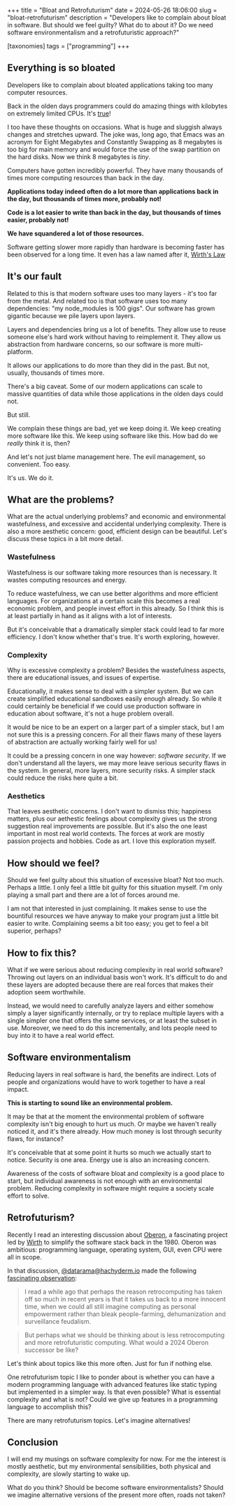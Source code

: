 +++
title = "Bloat and Retrofuturism"
date = 2024-05-26 18:06:00
slug = "bloat-retrofuturism"
description = "Developers like to complain about bloat in software. But should we feel guilty? What do to about it? Do we need software environmentalism and a retrofuturistic approach?"

[taxonomies]
tags = ["programming"]
+++

## Everything is so bloated

Developers like to complain about bloated applications taking too many computer
resources.

Back in the olden days programmers could do amazing things with kilobytes on
extremely limited CPUs. It's
[true](https://www.youtube.com/watch?v=lC4YLMLar5I)!

I too have these thoughts on occasions. What is huge and sluggish always
changes and stretches upward. The joke was, long ago, that Emacs was an acronym
for Eight Megabytes and Constantly Swapping as 8 megabytes is too big for main
memory and would force the use of the swap partition on the hard disks. Now we
think 8 megabytes is _tiny_.

Computers have gotten incredibly powerful. They have many thousands of times
more computing resources than back in the day.

**Applications today indeed often do a lot more than applications back in the
day, but thousands of times more, probably not!**

**Code is a lot easier to write than back in the day, but thousands of times
easier, probably not!**

**We have squandered a lot of those resources.**

Software getting slower more rapidly than hardware is becoming faster has been
observed for a long time. It even has a law named after it, [Wirth's
Law](https://en.wikipedia.org/wiki/Wirth%27s_law)

## It's our fault

Related to this is that modern software uses too many layers - it's too far
from the metal. And related too is that software uses too many dependencies:
"my node_modules is 100 gigs". Our software has grown gigantic because we pile
layers upon layers.

Layers and dependencies bring us a lot of benefits. They allow use to reuse
someone else's hard work without having to reimplement it. They allow us
abstraction from hardware concerns, so our software is more multi-platform.

It allows our applications to do more than they did in the past. But not,
usually, thousands of times more.

There's a big caveat. Some of our modern applications can scale to massive
quantities of data while those applications in the olden days could not.

But still.

We complain these things are bad, yet we keep doing it. We keep creating more
software like this. We keep using software like this. How bad do we _really_
think it is, then?

And let's not just blame management here. The evil management, so convenient.
Too easy.

It's us. We do it.

## What are the problems?

What are the actual underlying problems? and economic and environmental
wastefulness, and excessive and accidental underlying complexity. There is
also a more aesthetic concern: good, efficient design can be beautiful. Let's
discuss these topics in a bit more detail.

### Wastefulness

Wastefulness is our software taking more resources than is necessary. It wastes
computing resources and energy.

To reduce wastefulness, we can use better algorithms and more efficient
languages. For organizations at a certain scale this becomes a real economic
problem, and people invest effort in this already. So I think this is at least
partially in hand as it aligns with a lot of interests.

But it's conceivable that a dramatically simpler stack could lead to far more
efficiency. I don't know whether that's true. It's worth exploring, however.

### Complexity

Why is excessive complexity a problem? Besides the wastefulness aspects, there
are educational issues, and issues of expertise.

Educationally, it makes sense to deal with a simpler system. But we can create
simplified educational sandboxes easily enough already. So while it could
certainly be beneficial if we could use production software in education about
software, it's not a huge problem overall.

It would be nice to be an expert on a larger part of a simpler stack, but I am
not sure this is a pressing concern. For all their flaws many of these layers
of abstraction are actually working fairly well for us!

It could be a pressing concern in one way however: _software security_. If we
don't understand all the layers, we may more leave serious security flaws in
the system. In general, more layers, more security risks. A simpler stack
could reduce the risks here quite a bit.

### Aesthetics

That leaves aesthetic concerns. I don't want to dismiss this; happiness
matters, plus our aethestic feelings about complexity gives us the strong
suggestion real improvements are possible. But it's also the one least
important in most real world contexts. The forces at work are mostly passion
projects and hobbies. Code as art. I love this exploration myself.

## How should we feel?

Should we feel guilty about this situation of excessive bloat? Not too much.
Perhaps a little. I only feel a little bit guilty for this situation myself.
I'm only playing a small part and there are a lot of forces around me.

I am not that interested in just complaining. It makes sense to use the
bountiful resources we have anyway to make your program just a little bit
easier to write. Complaining seems a bit too easy; you get to feel a bit
superior, perhaps?

## How to fix this?

What if we were serious about reducing complexity in real world software?
Throwing out layers on an individual basis won't work. It's difficult to do and
these layers are adopted because there are real forces that makes their
adoption seem worthwhile.

Instead, we would need to carefully analyze layers and either somehow simply a
layer significantly internally, or try to replace multiple layers with a single
simpler one that offers the same services, or at least the subset in use.
Moreover, we need to do this incrementally, and lots people need to buy
into it to have a real world effect.

## Software environmentalism

Reducing layers in real software is hard, the benefits are indirect. Lots of
people and organizations would have to work together to have a real impact.

**This is starting to sound like an environmental problem.**

It may be that at the moment the environmental problem of software complexity
isn't big enough to hurt us much. Or maybe we haven't really noticed it, and
it's there already. How much money is lost through security flaws, for
instance?

It's conceivable that at some point it hurts so much we actually start to
notice. Security is one area. Energy use is also an increasing concern.

Awareness of the costs of software bloat and complexity is a good place to
start, but individual awareness is not enough with an environmental problem.
Reducing complexity in software might require a society scale effort to solve.

## Retrofuturism?

Recently I read an interesting discussion about
[Oberon](http://projectoberon.net/), a fascinating project led by
[Wirth](https://en.wikipedia.org/wiki/Niklaus_Wirth) to simplify the software
stack back in the 1980. Oberon was ambitious: programming language, operating
system, GUI, even CPU were all in scope.

In that discussion, [@datarama@hachyderm.io](https://hachyderm.io/@datarama)
made the following [fascinating
observation](https://hachyderm.io/@datarama/112445630811540850):

> I read a while ago that perhaps the reason retrocomputing has taken off so
> much in recent years is that it takes us back to a more innocent time, when
> we could all still imagine computing as personal empowerment rather than
> bleak people-farming, dehumanization and surveillance feudalism.

> But perhaps what we should be thinking about is less retrocomputing and more
> retrofuturistic computing. What would a 2024 Oberon successor be like?

Let's think about topics like this more often. Just for fun if nothing else.

One retrofuturism topic I like to ponder about is whether you can have a modern
programming language with advanced features like static typing but implemented
in a simpler way. Is that even possible? What is essential complexity and what
is not? Could we give up features in a programming language to accomplish this?

There are many retrofuturism topics. Let's imagine alternatives!

## Conclusion

I will end my musings on software complexity for now. For me the interest is
mostly aesthetic, but my environmental sensibilities, both physical and
complexity, are slowly starting to wake up.

What do you think? Should be become software environmentalists? Should we
imagine alternative versions of the present more often, roads not taken?
